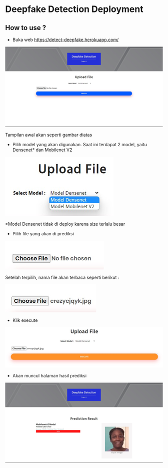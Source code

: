 # Deepfake Detection Deployment


## How to use ?

- Buka web https://detect-deepfake.herokuapp.com/ 

![App Screenshot](https://github.com/MuhammadNurilHuda/Deepfake-deploy/blob/main/assets/home.jpg)

Tampilan awal akan seperti gambar diatas


- Pilih model yang akan digunakan. Saat ini terdapat 2 model, yaitu Densenet* dan Mobilenet V2

![App Screenshot](https://github.com/MuhammadNurilHuda/Deepfake-deploy/blob/main/assets/select_model.jpg)

*Model Densenet tidak di deploy karena size terlalu besar


- Pilih file yang akan di prediksi

![App Screenshot](https://github.com/MuhammadNurilHuda/Deepfake-deploy/blob/main/assets/choose_file.jpg)

Setelah terpilih, nama file akan terbaca seperti berikut :

![App Screenshot](https://github.com/MuhammadNurilHuda/Deepfake-deploy/blob/main/assets/file_choosen.jpg)


- Klik execute

![App Screenshot](https://github.com/MuhammadNurilHuda/Deepfake-deploy/blob/main/assets/execute.jpg)


- Akan muncul halaman hasil prediksi

![App Screenshot](https://github.com/MuhammadNurilHuda/Deepfake-deploy/blob/main/assets/predict_result.jpg)
